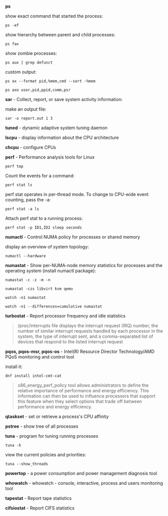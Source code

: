 **ps**

show exact command that started the process:
```
ps -ef
```
show hierarchy between parent and child processes:
```
ps fax
```
show zombie processes:
```
ps aux | grep defunct
```
custom output:
```
ps ax --format pid,%mem,cmd --sort -%mem
```
```
ps axo user,pid,ppid,comm,psr
```
**sar** - Collect, report, or save system activity information:

make an output file:
```
sar -o report.out 1 3
```
**tuned** - dynamic adaptive system tuning daemon 

**lscpu** - display information about the CPU architecture 

**chcpu** - configure CPUs


**perf** - Performance analysis tools for Linux

```
perf top
```

Count the events for a command:
```
perf stat ls
```
perf stat operates in per-thread mode. To change to CPU-wide event counting, pass the -a:
```
perf stat -a ls
```

Attach perf stat to a running process:
```
perf stat -p ID1,ID2 sleep seconds
```

**numactl** - Control NUMA policy for processes or shared memory

display an overview of system topology:
```
numactl --hardware
```

**numastat** - Show per-NUMA-node memory statistics for processes and the operating system \(install numactl package\):

```
numastat -c -z -m -n
```

```
numastat -czs libvirt kvm qemu
```

```
watch -n1 numastat
```

```
watch -n1 --differences=cumulative numastat
```

**turbostat** - Report processor frequency and idle statistics
>/proc/interrupts file displays the interrupt request (IRQ) number, the number of similar interrupt requests handled by each processor in the system, the type of interrupt sent, and a comma-separated list of devices that respond to the listed interrupt request

**pqos, pqos-msr, pqos-os** - Intel(R) Resource Director Technology/AMD PQoS monitoring and control tool

install it:
```
dnf install intel-cmt-cat
```

>x86_energy_perf_policy tool allows administrators to define the relative importance of performance and energy efficiency. This information can then be used to influence processors that support this feature when they select options that trade off between performance and energy efficiency.

**qtaskset** - set or retrieve a process's CPU affinity

**pstree** - show tree of all processes

**tuna** - program for tuning running processes
```
tuna -h
```

view the current policies and priorities:
```
tuna --show_threads
```
**powertop** - a power consumption and power management diagnosis tool

**whowatch** - whowatch - console, interactive, process and users monitoring tool

**tapestat** - Report tape statistics

**cifsiostat** - Report CIFS statistics